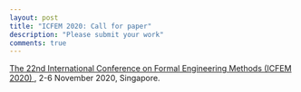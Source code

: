 ```yaml
---
layout: post
title: "ICFEM 2020: Call for paper"
description: "Please submit your work"
comments: true
---
```


<a href="http://formal-analysis.com/icfem/2020/">The 22nd International Conference on Formal Engineering Methods (ICFEM 2020) </a>, 2-6 November 2020, Singapore.

